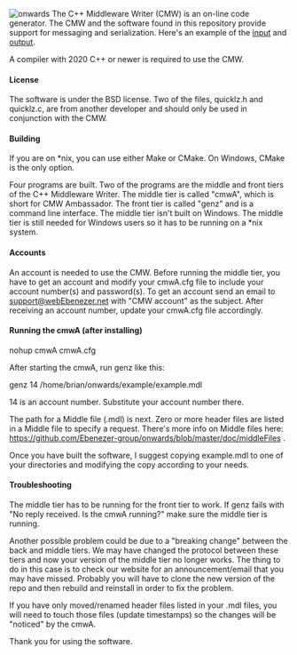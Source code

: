 ![onwards](https://github.com/Ebenezer-group/onwards/actions/workflows/main.yml/badge.svg)
The C++ Middleware Writer (CMW) is an on-line code generator.
The CMW and the software found in this repository provide
support for messaging and serialization.  Here's an example
of the [input](https://github.com/Ebenezer-group/onwards/blob/master/example/example.mdl)
and [output](https://github.com/Ebenezer-group/onwards/blob/master/example/example.mdl.hh).

A compiler with 2020 C++ or newer is required to use the CMW.

#### License
The software is under the BSD license.  Two of the files,
quicklz.h and quicklz.c, are from another developer and
should only be used in conjunction with the CMW.

#### Building
If you are on \*nix, you can use either Make or CMake.
On Windows, CMake is the only option.

Four programs are built.  Two of the programs are the middle
and front tiers of the C++ Middleware Writer.  The middle tier
is called "cmwA", which is short for CMW Ambassador.  The
front tier is called "genz" and is a command line interface.
The middle tier isn't built on Windows.  The middle tier is
still needed for Windows users so it has to be running on a
\*nix system.

#### Accounts
An account is needed to use the CMW.  Before running the
middle tier, you have to get an account and modify your
cmwA.cfg file to include your account number(s) and
password(s).  To get an account send an email to
support@webEbenezer.net with "CMW account" as the subject.
After receiving an account number, update your cmwA.cfg
file accordingly.


#### Running the cmwA (after installing)

nohup cmwA cmwA.cfg

After starting the cmwA, run genz like this:

genz 14 /home/brian/onwards/example/example.mdl

14 is an account number.  Substitute your account number there.

The path for a Middle file (.mdl) is next.  Zero or more header
files are listed in a Middle file to specify a request.  There's
more info on Middle files here:
https://github.com/Ebenezer-group/onwards/blob/master/doc/middleFiles
.

Once you have built the software, I suggest copying example.mdl
to one of your directories and modifying the copy according to
your needs.


#### Troubleshooting
The middle tier has to be running for the front tier to work.
If genz fails with "No reply received.  Is the cmwA running?"
make sure the middle tier is running.

Another possible problem could be due to a "breaking change"
between the back and middle tiers.  We may have changed the
protocol between these tiers and now your version of the
middle tier no longer works.  The thing to do in this case
is to check our website for an announcement/email that you
may have missed.  Probably you will have to clone the new
version of the repo and then rebuild and reinstall in order
to fix the problem.

If you have only moved/renamed header files listed in your
.mdl files, you will need to touch those files (update
timestamps) so the changes will be "noticed" by the cmwA.


Thank you for using the software.
